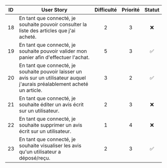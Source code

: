 ID | User Story | Difficulté | Priorité | Statut
-- | -- | :--: | :--: | :--:
18 | En tant que connecté, je souhaite pouvoir consulter la liste des articles que j'ai acheté. | 2 | 3 | :x:
19 | En tant que connecté, je souhaite pouvoir valider mon panier afin d'effectuer l'achat. | 5 | 3 | :white_check_mark:
20 | En tant que connecté, je souhaite pouvoir laisser un avis sur un utilisateur auquel j'aurais préalablement acheté un article. | 3 | 2 | :white_check_mark:
21 | En tant que connecté, je souhaite éditer un avis écrit sur un utilisateur. | 2 | 3 | :x:
22 | En tant que connecté, je souhaite supprimer un avis écrit sur un utilisateur. | 1 | 4 | :x:
23 | En tant que connecté, je souhaite visualiser les avis qu'un utilisateur a déposé/reçu. | 2 | 3 | :white_check_mark:
